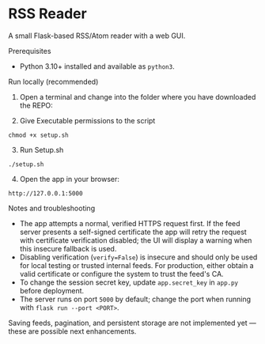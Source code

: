 # RSS Reader

A small Flask-based RSS/Atom reader with a web GUI.

Prerequisites

- Python 3.10+ installed and available as `python3`.

Run locally (recommended)

1. Open a terminal and change into the folder where you have downloaded the REPO:


2. Give Executable permissions to the script

```
chmod +x setup.sh
```
3. Run Setup.sh

```
./setup.sh
```

4. Open the app in your browser:

```
http://127.0.0.1:5000
```

Notes and troubleshooting

- The app attempts a normal, verified HTTPS request first. If the feed server presents a self-signed certificate the app will retry the request with certificate verification disabled; the UI will display a warning when this insecure fallback is used.
- Disabling verification (`verify=False`) is insecure and should only be used for local testing or trusted internal feeds. For production, either obtain a valid certificate or configure the system to trust the feed's CA.
- To change the session secret key, update `app.secret_key` in `app.py` before deployment.
- The server runs on port `5000` by default; change the port when running with `flask run --port <PORT>`.

Saving feeds, pagination, and persistent storage are not implemented yet — these are possible next enhancements.

